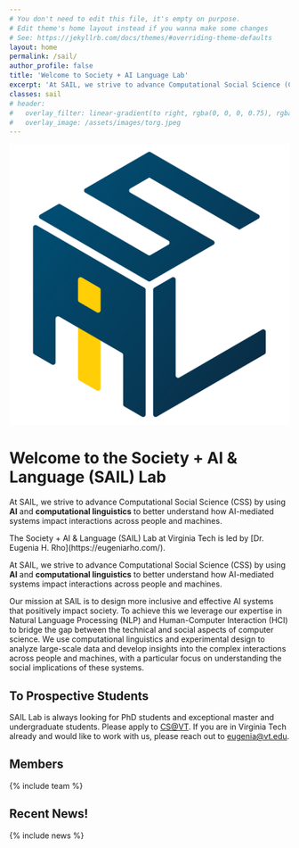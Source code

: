 ```yaml
---
# You don't need to edit this file, it's empty on purpose.
# Edit theme's home layout instead if you wanna make some changes
# See: https://jekyllrb.com/docs/themes/#overriding-theme-defaults
layout: home
permalink: /sail/
author_profile: false
title: 'Welcome to Society + AI Language Lab'
excerpt: 'At SAIL, we strive to advance Computational Social Science (CSS) by using **AI** and **computational linguistics** to better understand how AI-mediated systems impact interactions across people and machines.'
classes: sail
# header:
#   overlay_filter: linear-gradient(to right, rgba(0, 0, 0, 0.75), rgba(255, 255, 255, 0.25))
#   overlay_image: /assets/images/torg.jpeg
---
```


<div class='page-header'>
    <div class='header-image'>
        <img src='/assets/images/sail_logo.svg' alt='SAIL Lab Logo' class='sail-logo'/>
    </div>
    <div class='header-content'>
        <h1 class='page__title'>Welcome to the Society + AI & Language (SAIL) Lab</h1>
        <p class='page__lead'>At SAIL, we strive to advance Computational Social Science (CSS) by using <strong>AI</strong> and <strong>computational linguistics</strong> to better understand how AI-mediated systems impact interactions across people and machines.</p>
    </div>
</div>
The Society + AI & Language (SAIL) Lab at Virginia Tech is led by [Dr. Eugenia H. Rho](https://eugeniarho.com/).

At SAIL, we strive to advance Computational Social Science (CSS) by using **AI** and **computational linguistics** to better understand how AI-mediated systems impact interactions across people and machines.

Our mission at SAIL is to design more inclusive and effective AI systems that positively impact society. To achieve this we leverage our expertise in Natural Language Processing (NLP) and Human-Computer Interaction (HCI) to bridge the gap between the technical and social aspects of computer science. We use computational linguistics and experimental design to analyze large-scale data and develop insights into the complex interactions across people and machines, with a particular focus on understanding the social implications of these systems.

## To Prospective Students

SAIL Lab is always looking for PhD students and exceptional master and undergraduate students. Please apply to [CS@VT](https://cs.vt.edu/). If you are in Virginia Tech already and would like to work with us, please reach out to [eugenia@vt.edu](https://sail.cs.vt.edu/eugenia@vt.edu).

## Members

{% include team %}

## Recent News!

{% include news %}
